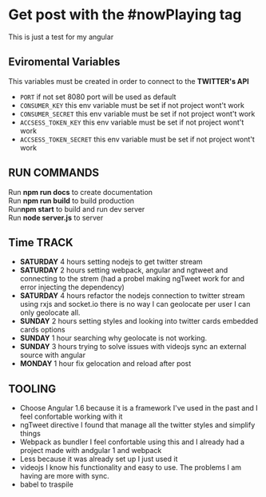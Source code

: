 # Get post with the #nowPlaying tag
This is just a test for my angular
## Eviromental Variables
This variables must be created in order to connect to the **TWITTER's API**  
* `PORT` if not set 8080 port will be used as default  
* `CONSUMER_KEY` this env variable must be set if not project wont't work  
* `CONSUMER_SECRET` this env variable must be set if not project wont't work  
* `ACCSESS_TOKEN_KEY` this env variable must be set if not project wont't work  
* `ACCSESS_TOKEN_SECRET` this env variable must be set if not project wont't work  
## RUN COMMANDS  
Run **npm run docs** to create documentation <br>
Run **npm run build** to build production<br>
Run**npm start** to build and run dev server<br>
Run **node server.js** to server<br>
## Time TRACK 
* **SATURDAY** 4 hours setting nodejs to get twitter stream
* **SATURDAY** 2 hours setting webpack, angular and ngtweet and connecting to the strem (had a probel making ngTweet work for and error injecting the dependency)
* **SATURDAY** 4 hours refactor the nodejs connection to twitter stream using rxjs and socket.io there is no way I can geolocate per user I can only geolocate all.
* **SUNDAY** 2 hours setting styles and looking into twitter cards embedded cards options
* **SUNDAY** 1 hour searching why geolocate is not working.
* **SUNDAY** 3 hours trying to solve issues with videojs sync an external source with angular
* **MONDAY** 1 hour fix gelocation and reload after post
## TOOLING
* Choose Angular 1.6 because it is a framework I've used in the past and I feel confortable working with it
* ngTweet directive I found that manage all the twitter styles and simplify things
* Webpack as bundler I feel confortable using this and I already had a project made with andgular 1 and webpack 
* Less because it was already set up I just used it
* videojs I know his functionality and easy to use. The problems I am having are more with sync.
* babel to traspile

